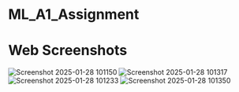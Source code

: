 # ML_A1_Assignment 
# Web Screenshots
![Screenshot 2025-01-28 101150](https://github.com/user-attachments/assets/8fea38fa-4b43-4173-af8b-5dee0ae51f87)
![Screenshot 2025-01-28 101317](https://github.com/user-attachments/assets/de2558a1-c7e6-4a2f-bf0f-f46adef39493)
![Screenshot 2025-01-28 101233](https://github.com/user-attachments/assets/4127f539-55fe-457a-9006-f846200466fa)
![Screenshot 2025-01-28 101350](https://github.com/user-attachments/assets/fb44b9fb-f0f3-4b99-876a-d80553aacdfe)
